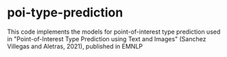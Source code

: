 # poi-type-prediction
This code implements the models for point-of-interest type prediction used in 
"Point-of-Interest Type Prediction using Text and Images" (Sanchez Villegas and Aletras, 2021), published in EMNLP

